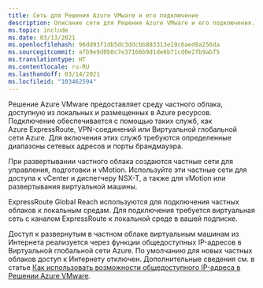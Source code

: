 ```yaml
---
title: Сеть для Решения Azure VMware и его подключение
description: Описание сети для Решения Azure VMware и его подключения.
ms.topic: include
ms.date: 03/13/2021
ms.openlocfilehash: 96dd93f1db5dc3ddcbb883313e19c6aed8a256da
ms.sourcegitcommit: afb9e9d0b0c7e37166b9d1de6b71cd0e2fb9abf5
ms.translationtype: HT
ms.contentlocale: ru-RU
ms.lasthandoff: 03/14/2021
ms.locfileid: "103462594"
---
```

<!-- Used in introduction.md and concepts-networking.md -->

Решение Azure VMware предоставляет среду частного облака, доступную из локальных и размещенных в Azure ресурсов. Подключение обеспечивается с помощью таких служб, как Azure ExpressRoute, VPN-соединений или Виртуальной глобальной сети Azure. Для включения этих служб требуются определенные диапазоны сетевых адресов и порты брандмауэра.

При развертывании частного облака создаются частные сети для управления, подготовки и vMotion. Используйте эти частные сети для доступа к vCenter и диспетчеру NSX-T, а также для vMotion или развертывания виртуальной машины.  

ExpressRoute Global Reach используются для подключения частных облаков к локальным средам. Для подключения требуется виртуальная сеть с каналом ExpressRoute к локальной среде в вашей подписке.

Доступ к развернутым в частном облаке виртуальным машинам из Интернета реализуется через функции общедоступных IP-адресов в Виртуальной глобальной сети Azure.  По умолчанию для новых частных облаков доступ к Интернету отключен. Дополнительные сведения см. в статье [Как использовать возможности общедоступного IP-адреса в Решении Azure VMware](../public-ip-usage.md).

